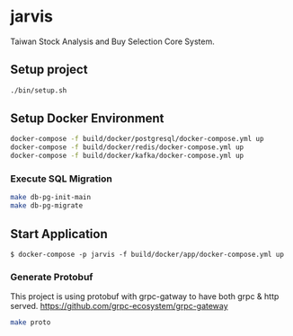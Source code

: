 # jarvis
Taiwan Stock Analysis and Buy Selection Core System.

## Setup project
```bash
./bin/setup.sh
```

## Setup Docker Environment
```bash
docker-compose -f build/docker/postgresql/docker-compose.yml up
docker-compose -f build/docker/redis/docker-compose.yml up
docker-compose -f build/docker/kafka/docker-compose.yml up
```

### Execute SQL Migration
```bash
make db-pg-init-main
make db-pg-migrate
```

## Start Application
```
$ docker-compose -p jarvis -f build/docker/app/docker-compose.yml up
```

### Generate Protobuf
This project is using protobuf with grpc-gatway to have both grpc & http served.
https://github.com/grpc-ecosystem/grpc-gateway

```bash
make proto
```
